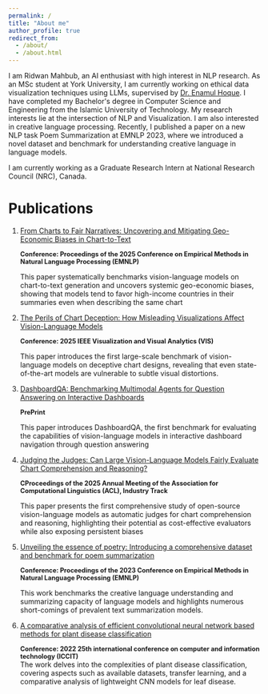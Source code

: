 ```yaml
---
permalink: /
title: "About me"
author_profile: true
redirect_from:
  - /about/
  - /about.html
---
```


<!-- ![Illustration of learning process of AI](/images/robot2.jpg){: .align-right width="300px"} -->
I am Ridwan Mahbub, an AI enthusiast with high interest in NLP research. As an MSc student at York University, I am currently working on ethical data visualization techniques using LLMs, supervised by <a href="https://www.yorku.ca/enamulh/">Dr. Enamul Hoque</a>. I have completed my Bachelor's degree in Computer Science and Engineering from the Islamic University of Technology. My research interests lie at the intersection of NLP and Visualization. I am also interested in creative language processing. Recently, I published a paper on a new NLP task Poem Summarization at EMNLP 2023, where we introduced a novel dataset and benchmark for understanding creative language in language models. 

I am currently working as a Graduate Research Intern at National Research Council (NRC), Canada. 

<!-- Research interests
======

<i class="fa-solid fa-square;" style="font-size:12px;"> </i>  HCI  <span style="width:50px;"></span>     <i class="fa-solid fa-square" style="font-size:12px;"></i>   NLP      <i class="fa-solid fa-square" style="font-size: 12px;"></i>   Dta Visualization     <i class="fa-solid fa-square" style="font-size: 12px;"></i>   Machine Learning -->


Publications
======

<ol>

<li>
<a href="https://arxiv.org/pdf/2508.09450?">From Charts to Fair Narratives: Uncovering and Mitigating Geo-Economic Biases in Chart-to-Text</a>  <br/>

<Span style="font-size:90%; "> <b>Conference: Proceedings of the 2025 Conference on Empirical Methods in Natural Language Processing (EMNLP) </b> </span> <br/>

This paper systematically benchmarks vision-language models on chart-to-text generation and uncovers systemic geo-economic biases, showing that models tend to favor high-income countries in their summaries even when describing the same chart
</li>

<li>
<a href="https://arxiv.org/pdf/2508.09716/">The Perils of Chart Deception: How Misleading Visualizations Affect Vision-Language Models</a>  <br/>

<Span style="font-size:90%; "> <b>Conference: 2025 IEEE Visualization and Visual Analytics (VIS) </b> </span> <br/>

This paper introduces the first large-scale benchmark of vision-language models on deceptive chart designs, revealing that even state-of-the-art models are vulnerable to subtle visual distortions.
</li>

<li>
<a href="https://arxiv.org/pdf/2508.17398">DashboardQA: Benchmarking Multimodal Agents for Question Answering on Interactive Dashboards</a>  <br/>

<Span style="font-size:90%; "> <b>PrePrint</b> </span> <br/>

This paper introduces DashboardQA, the first benchmark for evaluating the capabilities of vision-language models in interactive dashboard navigation through question answering
</li>

<li>
<a href="https://arxiv.org/pdf/2505.08468?">Judging the Judges: Can Large Vision-Language Models Fairly Evaluate Chart Comprehension and Reasoning?</a>  <br/>

<Span style="font-size:90%; "> <b>CProceedings of the 2025 Annual Meeting of the Association for Computational Linguistics (ACL), Industry Track </b> </span> <br/>

This paper presents the first comprehensive study of open-source vision-language models as automatic judges for chart comprehension and reasoning, highlighting their potential as cost-effective evaluators while also exposing persistent biases
</li>

<li>
<a href="https://aclanthology.org/2023.emnlp-main.920/">Unveiling the essence of poetry: Introducing a comprehensive dataset and benchmark for poem summarization</a>  <br/>

<Span style="font-size:90%; "> <b>Conference: Proceedings of the 2023 Conference on Empirical Methods in Natural Language Processing (EMNLP) </b> </span> <br/>

This work benchmarks the creative language understanding and summarizing capacity of language models
and highlights numerous short-comings of prevalent text summarization models.
</li>

<li>
<a href="https://ieeexplore.ieee.org/abstract/document/10056104">A comparative analysis of efficient convolutional neural network based methods for plant disease classification</a> <br/>

<span style="font-size:90%; "> <b>Conference: 2022 25th international conference on computer and information technology (ICCIT) </b> </span> <br/>
The work delves into the complexities of plant disease classification, covering aspects such as available
datasets, transfer learning, and a comparative analysis of lightweight CNN models for leaf disease.
</li>

</ol>


<!-- Site-wide configuration
------
The main configuration file for the site is in the base directory in [_config.yml](https://github.com/academicpages/academicpages.github.io/blob/master/_config.yml), which defines the content in the sidebars and other site-wide features. You will need to replace the default variables with ones about yourself and your site's github repository. The configuration file for the top menu is in [_data/navigation.yml](https://github.com/academicpages/academicpages.github.io/blob/master/_data/navigation.yml). For example, if you don't have a portfolio or blog posts, you can remove those items from that navigation.yml file to remove them from the header.

Create content & metadata
------
For site content, there is one markdown file for each type of content, which are stored in directories like _publications, _talks, _posts, _teaching, or _pages. For example, each talk is a markdown file in the [_talks directory](https://github.com/academicpages/academicpages.github.io/tree/master/_talks). At the top of each markdown file is structured data in YAML about the talk, which the theme will parse to do lots of cool stuff. The same structured data about a talk is used to generate the list of talks on the [Talks page](https://academicpages.github.io/talks), each [individual page](https://academicpages.github.io/talks/2012-03-01-talk-1) for specific talks, the talks section for the [CV page](https://academicpages.github.io/cv), and the [map of places you've given a talk](https://academicpages.github.io/talkmap.html) (if you run this [python file](https://github.com/academicpages/academicpages.github.io/blob/master/talkmap.py) or [Jupyter notebook](https://github.com/academicpages/academicpages.github.io/blob/master/talkmap.ipynb), which creates the HTML for the map based on the contents of the _talks directory).

**Markdown generator**

The repository includes [a set of Jupyter notebooks](https://github.com/academicpages/academicpages.github.io/tree/master/markdown_generator
) that converts a CSV containing structured data about talks or presentations into individual markdown files that will be properly formatted for the Academic Pages template. The sample CSVs in that directory are the ones I used to create my own personal website at stuartgeiger.com. My usual workflow is that I keep a spreadsheet of my publications and talks, then run the code in these notebooks to generate the markdown files, then commit and push them to the GitHub repository.

How to edit your site's GitHub repository
------
Many people use a git client to create files on their local computer and then push them to GitHub's servers. If you are not familiar with git, you can directly edit these configuration and markdown files directly in the github.com interface. Navigate to a file (like [this one](https://github.com/academicpages/academicpages.github.io/blob/master/_talks/2012-03-01-talk-1.md) and click the pencil icon in the top right of the content preview (to the right of the "Raw | Blame | History" buttons). You can delete a file by clicking the trashcan icon to the right of the pencil icon. You can also create new files or upload files by navigating to a directory and clicking the "Create new file" or "Upload files" buttons.

Example: editing a markdown file for a talk
![Editing a markdown file for a talk](/images/editing-talk.png)

For more info
------
More info about configuring Academic Pages can be found in [the guide](https://academicpages.github.io/markdown/), the [growing wiki](https://github.com/academicpages/academicpages.github.io/wiki), and you can always [ask a question on GitHub](https://github.com/academicpages/academicpages.github.io/discussions). The [guides for the Minimal Mistakes theme](https://mmistakes.github.io/minimal-mistakes/docs/configuration/) (which this theme was forked from) might also be helpful. -->
